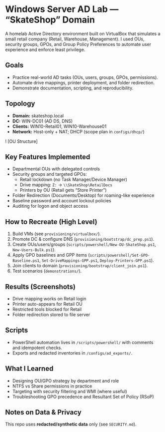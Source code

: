 # Windows Server AD Lab — “SkateShop” Domain

A homelab Active Directory environment built on VirtualBox that simulates a small retail company (Retail, Warehouse, Management). I used OUs, security groups, GPOs, and Group Policy Preferences to automate user experience and enforce least privilege.

## Goals
- Practice real-world AD tasks (OUs, users, groups, GPOs, permissions).
- Automate drive mappings, printer deployment, and folder redirection.
- Demonstrate documentation, scripting, and reproducibility.

## Topology
- **Domain:** skateshop.local
- **DC:** WIN-DC01 (AD DS, DNS)
- **Clients:** WIN10-Retail01, WIN10-Warehouse01
- **Network:** Host-only + NAT; DHCP (scope plan in `configs/dhcp/`)

! [OU Structure]

## Key Features Implemented
- Departmental OUs with delegated controls
- Security groups and targeted GPOs:
  - Retail lockdown (no Task Manager/Device Manager)
  - Drive mapping: `Z:` → `\\SkateShop\RetailDocs`
  - Printers by OU (Retail gets “Store Printer”)
- Folder Redirection (Documents/Desktop) for roaming-like experience
- Baseline password and account lockout policies
- Auditing for logon and object access

## How to Recreate (High Level)
1. Build VMs (see `provisioning/virtualbox/`).
2. Promote DC & configure DNS (`provisioning/bootstrap/dc_prep.ps1`).
3. Create OUs/users/groups (`scripts/powershell/New-OU-SkateShop.ps1`, `New-Users-Bulk.ps1`).
4. Apply GPO baselines and GPP items (`scripts/powershell/Set-GPO-Baseline.ps1`, `Set-DriveMappings-GPP.ps1`, `Deploy-Printers-GPP.ps1`).
5. Join clients to domain (`provisioning/bootstrap/client_join.ps1`).
6. Test scenarios (`demonstrations/`).

## Results (Screenshots)
- Drive mapping works on Retail login 
- Printer auto-appears for Retail OU 
- Restricted tools blocked for Retail 
- Folder redirection stored to file server 

## Scripts
- PowerShell automation lives in `/scripts/powershell/` with comments and idempotent checks.
- Exports and redacted inventories in `/configs/ad_exports/`.

## What I Learned
- Designing OU/GPO strategy by department and role
- NTFS vs Share permissions in practice
- Targeting with security filtering and WMI (where useful)
- Troubleshooting GPO precedence and Resultant Set of Policy (RSoP)

## Notes on Data & Privacy
This repo uses **redacted/synthetic data** only (see `SECURITY.md`).

